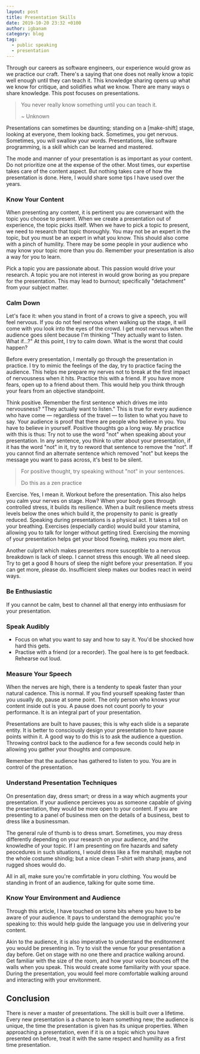 ```yaml
---
layout: post
title: Presentation Skills
date: 2019-10-20 23:32 +0100
author: igbanam
category: blog
tag:
  - public speaking
  - presentation
---
```


Through our careers as software engineers, our experience would grow as we practice our craft. There's a saying that one does not really know a topic well enough until they can teach it. This knowledge sharing opens up what we know for critique, and solidifies what we know. There are many ways o share knowledge. This post focuses on presentations. 

> You never really know something until you can teach it.
>
> ~ Unknown

Presentations can sometimes be daunting; standing on a [make-shift] stage, looking at everyone, them looking back. Sometimes, you get nervous. Sometimes, you will swallow your words. Presentations, like software programming, is a skill which can be learned and mastered.

The mode and manner of your presentation is as important as your content. Do not prioritize one at the expense of the other. Most times, our expertise takes care of the content aspect. But nothing takes care of how the presentation is done. Here, I would share some tips I have used over the years.

### Know Your Content

When presenting any content, it is pertinent you are conversant with the topic you choose to present. When we create a presentation out of experience, the topic picks itself. When we have to pick a topic to present, we need to research that topic thoroughly. You may not be an expert in the topic, but you must be an expert in what you know. This should also come with a pinch of humility. There may be some people in your audience who may know your topic more than you do. Remember your presentation is also a way for you to learn.

Pick a topic you are passionate about. This passion would drive your research. A topic you are not interest in would grow boring as you prepare for the presentation. This may lead to burnout; specifically "detachment" from your subject matter.

### Calm Down

Let's face it: when you stand in front of a crows to give a speech, you will feel nervous. If you do not feel nervous when walking up the stage, it will come with you look into the eyes of the crowd. I get most nervous when the audience goes silent because I'm thinking "They actually want to listen. What if...?" At this point, I try to calm down. What is the worst that could happen?

Before every presentation, I mentally go through the presentation in practice. I try to mimic the feelings of the day, try to practice facing the audience. This helps me prepare my nerves not to break at the first impact of nervousness when it hits. Practice this with a friend. If you have more fears, open up to a friend about them. This would help you think through your fears from an objective standpoint.

Think positive. Remember the first sentence which drives me into nervousness? "They actually want to listen." This is true for every audience who have come — regardless of the travel — to listen to what you have to say. Your audience is proof that there are people who believe in you. You have to believe in yourself. Positive thoughts go a long way. My practice with this is thus: Try not to use the word "not" when speaking about your presentation. In any sentence, you think to utter about your presentation, if it has the word "not" in it, try to reword that sentence to remove the "not". If you cannot find an alternate sentence which removed "not" but keeps the message you want to pass across, it's best to be silent.

> For positive thought, try speaking without "not" in your sentences.
>
> Do this as a zen practice

Exercise. Yes, I mean it. Workout before the presentation. This also helps you calm your nerves on stage. How? When your body goes through controlled stress, it builds its resilience. When a built resilience meets stress levels below the ones which build it, the propensity to panic is greatly reduced. Speaking during presentations is a physical act. It takes a toll on your breathing. Exercises (especially cardio) would build your stamina, allowing you to talk for longer without getting tired. Exercising the morning of your presentation helps get your blood flowing, makes you more alert.

Another culprit which makes presenters more susceptible to a nervous breakdown is lack of sleep. I cannot stress this enough. We all need sleep. Try to get a good 8 hours of sleep the night before your presentation. If you can get more, please do. Insufficient sleep makes our bodies react in weird ways.

### Be Enthusiastic

If you cannot be calm, best to channel all that energy into enthusiasm for your presentation.

### Speak Audibly

  - Focus on what you want to say and how to say it. You'd be shocked how hard this gets.
  - Practise with a friend (or a recorder). The goal here is to get feedback. Rehearse out loud.

### Measure Your Speech

When the nerves are high, there is a tendenty to speak faster than your natural cadence. This is normal. If you find yourself speaking faster than you usually do, pause at some point. The only person who knows your content inside out is you. A pause does not count poorly to your performance. It is an integral part of your presentation.

Presentations are built to have pauses; this is why each slide is a separate entity. It is better to consciously design your presentation to have pause points within it. A good way to do this is to ask the audience a question. Throwing control back to the audience for a few seconds could help in allowing you gather your thoughts and composure. 

Remember that the audience has gathered to listen to you. You are in control of the presentation.

### Understand Presentation Techniques

On presentation day, dress smart; or dress in a way which augments your presentation. If your audience percieves you as someone capable of giving the presentation, they would be more open to your content. If you are presenting to a panel of business men on the details of a business, best to dress like a businessman.

The general rule of thumb is to dress smart. Sometimes, you may dress differently depending on your research on your audience, and the knowledhe of your topic. If I am presenting on fire hazards and safety peocedures in such situations, I would dress like a fire marshall; maybe not the whole costume shindig; but a nice clean T-shirt with sharp jeans, and rugged shoes would do.

All in all, make sure you're comfirtable in yoru clothing. You would be standing in front of an audience, talking for quite some time.

### Know Your Environment and Audience

Through this article, I have touched on some bits where you have to be aware of your audience. It pays to understand the demographic you're speaking to: this would help guide the language you use in delivering your content.

Akin to the audience, it is also imperative to understand the enditonment you would be presenting in. Try to visit the venue for your presentation a day before. Get on stage with no one there and practice walking around. Get familiar with the size of the room, and how your voice bounces off the walls when you speak. This would create some familiarity with your space. During the presentation, you would feel more comfortable walking around and interacting with your envitonment.

## Conclusion

There is never a master of presentations. The skill is built over a lifetime. Every new presentation is a chance to learn something new; the audience is unique, the time the presentation is given has its unique properties. When approaching a presentation, even if it is on a topic which you have presented on before, treat it with the same respect and humility as a first time presentation.
